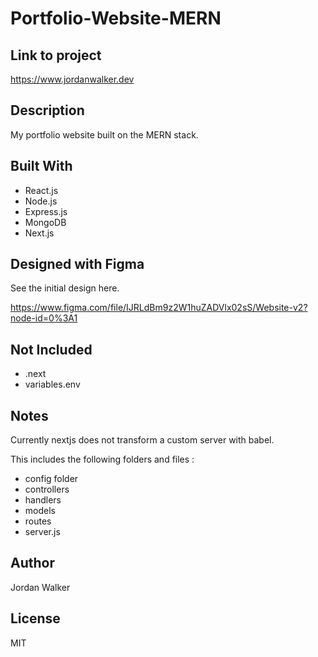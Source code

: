 # Portfolio-Website-MERN

## Link to project

<https://www.jordanwalker.dev>

## Description

My portfolio website built on the MERN stack.

## Built With

- React.js
- Node.js
- Express.js
- MongoDB
- Next.js

## Designed with Figma

See the initial design here.

<https://www.figma.com/file/IJRLdBm9z2W1huZADVlx02sS/Website-v2?node-id=0%3A1>

## Not Included

- .next
- variables.env

## Notes

Currently nextjs does not transform a custom server with babel.

This includes the following folders and files :

- config folder
- controllers
- handlers
- models
- routes
- server.js

## Author

Jordan Walker

## License

MIT
